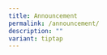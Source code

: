 ```yaml
---
title: Announcement
permalink: /announcement/
description: ""
variant: tiptap
---
```

<p></p>
<p></p>
<p></p>
<p></p>